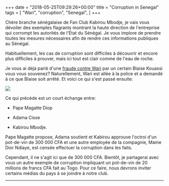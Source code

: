 +++
date = "2018-05-25T09:29:26+00:00"
title = "Corruption in Senegal"
tags = [
    "Wari",
    "corruption",
    "Senegal",
]
+++

Chère branche sénégalaise de Fan Club Kabirou Mbodje, je vais vous dévoiler des exemples flagrants montrant la haute direction de l'entreprise qui corrompt les autorités de l'État du Sénégal. Je vous implore de prendre toutes les mesures nécessaires afin de rendre ces informations publiques au Sénégal.

Habituellement, les cas de corruption sont difficiles à découvrir et encore plus difficiles à prouver, mais ici tout est clair comme de l'eau de roche.

<!--more-->

Je vous ai déjà parlé d'une [fraude contre Wari](http://warileaks.com/fr/comment-voler-100-000-000-cfa-de-wari/) par un certain Blaise Kouassi vous vous souvenez? Naturellement, Wari est allée à la police et a demandé à ce que Blaise soit arrêté. Et voici ce qui s'est passé ensuite:
<div class="container" style="width:auto">
  <a target="blank" href="https://res.cloudinary.com/vincentstradic/image/upload/v1524841765/p16_1_e0udzr.jpg">
    <img src="https://res.cloudinary.com/vincentstradic/image/upload/v1524841765/p16_1_e0udzr.jpg" style="max-width:100%">
  </a>
</div>

Ce qui précède est un court échange entre:

- Pape Magatte Diop

- Adama Cisse

- Kabirou Mbodje.

Pape Magatte propose, Adama soutient et Kabirou approuve l'octroi d'un pot-de-vin de 300 000 CFA et une autre employée de la compagnie, Mame Dior Ndiaye, est censée effectuer la corruption dans les faits.


Cependant,  il ne s'agit ici que de 300 000 CFA. Bientôt, je partagerai avec vous un autre exemple de corruption impliquant un pot-de-vin de 20 millions de francs CFA fait au Togo. Pour ce faire, nous devrons inviter certains médias du pays à se joindre à notre club.

<hr>
